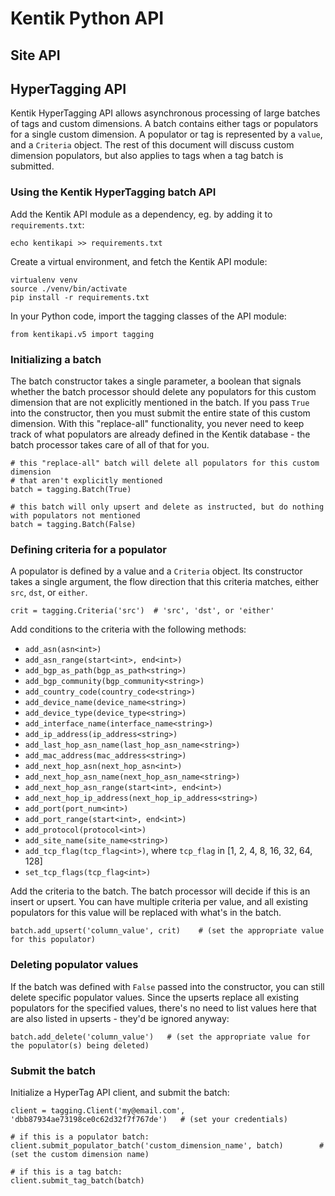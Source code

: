 Kentik Python API
=================

Site API
----------------

HyperTagging API
----------------

Kentik HyperTagging API allows asynchronous processing of large batches of tags and custom dimensions.
A batch contains either tags or populators for a single custom dimension. A populator or tag is represented
by a `value`, and a `Criteria` object. The rest of this document will discuss custom dimension populators,
but also applies to tags when a tag batch is submitted.


### Using the Kentik HyperTagging batch API

Add the Kentik API module as a dependency, eg. by adding it to `requirements.txt`:

    echo kentikapi >> requirements.txt

Create a virtual environment, and fetch the Kentik API module:

    virtualenv venv
    source ./venv/bin/activate
    pip install -r requirements.txt

In your Python code, import the tagging classes of the API module:

    from kentikapi.v5 import tagging


### Initializing a batch

The batch constructor takes a single parameter, a boolean that signals whether the batch processor should
delete any populators for this custom dimension that are not explicitly mentioned in the batch. If you pass
`True` into the constructor, then you must submit the entire state of this custom dimension. With this
"replace-all" functionality, you never need to keep track of what populators are already defined in the Kentik
database - the batch processor takes care of all of that for you.

    # this "replace-all" batch will delete all populators for this custom dimension
    # that aren't explicitly mentioned
    batch = tagging.Batch(True)

    # this batch will only upsert and delete as instructed, but do nothing with populators not mentioned
    batch = tagging.Batch(False)


### Defining criteria for a populator

A populator is defined by a value and a `Criteria` object. Its constructor takes a single argument, the
flow direction that this criteria matches, either `src`, `dst`, or `either`.

    crit = tagging.Criteria('src')  # 'src', 'dst', or 'either'

Add conditions to the criteria with the following methods:

- `add_asn(asn<int>)`
- `add_asn_range(start<int>, end<int>)`
- `add_bgp_as_path(bgp_as_path<string>)`
- `add_bgp_community(bgp_community<string>)`
- `add_country_code(country_code<string>)`
- `add_device_name(device_name<string>)`
- `add_device_type(device_type<string>)`
- `add_interface_name(interface_name<string>)`
- `add_ip_address(ip_address<string>)`
- `add_last_hop_asn_name(last_hop_asn_name<string>)`
- `add_mac_address(mac_address<string>)`
- `add_next_hop_asn(next_hop_asn<int>)`
- `add_next_hop_asn_name(next_hop_asn_name<string>)`
- `add_next_hop_asn_range(start<int>, end<int>)`
- `add_next_hop_ip_address(next_hop_ip_address<string>)`
- `add_port(port_num<int>)`
- `add_port_range(start<int>, end<int>)`
- `add_protocol(protocol<int>)`
- `add_site_name(site_name<string>)`
- `add_tcp_flag(tcp_flag<int>)`, where `tcp_flag` in [1, 2, 4, 8, 16, 32, 64, 128]
- `set_tcp_flags(tcp_flag<int>)`

Add the criteria to the batch. The batch processor will decide if this is an insert or upsert. You can have multiple
criteria per value, and all existing populators for this value will be replaced with what's in the batch.

    batch.add_upsert('column_value', crit)    # (set the appropriate value for this populator)


### Deleting populator values

If the batch was defined with `False` passed into the constructor, you can still delete specific populator values.
Since the upserts replace all existing populators for the specified values, there's no need to list values here
that are also listed in upserts - they'd be ignored anyway:

    batch.add_delete('column_value')   # (set the appropriate value for the populator(s) being deleted)


### Submit the batch

Initialize a HyperTag API client, and submit the batch:

    client = tagging.Client('my@email.com', 'dbb87934ae73198ce0c62d32f7f767de')   # (set your credentials)

    # if this is a populator batch:
    client.submit_populator_batch('custom_dimension_name', batch)        # (set the custom dimension name)

    # if this is a tag batch:
    client.submit_tag_batch(batch)


